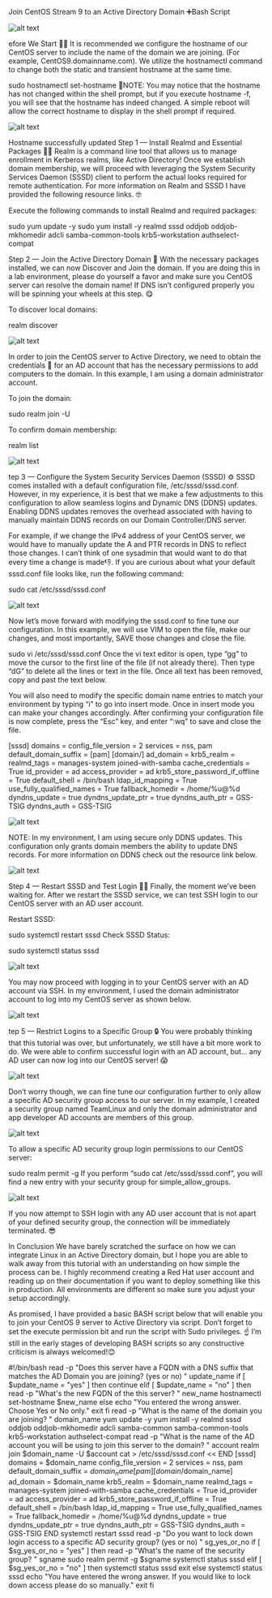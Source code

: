 Join CentOS Stream 9 to an Active Directory Domain ➕Bash Script

![alt text](image.png)

efore We Start 👋🏾
It is recommended we configure the hostname of our CentOS server to include the name of the domain we are joining. (For example, CentOS9.domainname.com). We utilize the hostnamectl command to change both the static and transient hostname at the same time.

sudo hostnamectl set-hostname <Server FQDN>
📝NOTE: You may notice that the hostname has not changed within the shell prompt, but if you execute hostname -f, you will see that the hostname has indeed changed. A simple reboot will allow the correct hostname to display in the shell prompt if required.

![alt text](image-1.png)

Hostname successfully updated
Step 1 — Install Realmd and Essential Packages 👩‍💻
Realm is a command line tool that allows us to manage enrollment in Kerberos realms, like Active Directory! Once we establish domain membership, we will proceed with leveraging the System Security Services Daemon (SSSD) client to perform the actual looks required for remote authentication. For more information on Realm and SSSD I have provided the following resource links. 🤓

Execute the following commands to install Realmd and required packages:

sudo yum update -y
sudo yum install -y realmd sssd oddjob oddjob-mkhomedir adcli samba-common-tools krb5-workstation authselect-compat

Step 2 — Join the Active Directory Domain 🤝
With the necessary packages installed, we can now Discover and Join the domain. If you are doing this in a lab environment, please do yourself a favor and make sure you CentOS server can resolve the domain name! If DNS isn’t configured properly you will be spinning your wheels at this step. 😋

To discover local domains:

realm discover

![alt text](image-2.png)

In order to join the CentOS server to Active Directory, we need to obtain the credentials 🔑 for an AD account that has the necessary permissions to add computers to the domain. In this example, I am using a domain administrator account.

To join the domain:

sudo realm join <domain name>  -U <domain administrator>

To confirm domain membership:

realm list

![alt text](image-3.png)

tep 3 — Configure the System Security Services Daemon (SSSD) ⚙️
SSSD comes installed with a default configuration file, /etc/sssd/sssd.conf. However, in my experience, it is best that we make a few adjustments to this configuration to allow seamless logins and Dynamic DNS (DDNS) updates. Enabling DDNS updates removes the overhead associated with having to manually maintain DDNS records on our Domain Controller/DNS server.

For example, if we change the IPv4 address of your CentOS server, we would have to manually update the A and PTR records in DNS to reflect those changes. I can’t think of one sysadmin that would want to do that every time a change is made👎. If you are curious about what your default sssd.conf file looks like, run the following command:

sudo cat /etc/sssd/sssd.conf


![alt text](image-4.png)

Now let’s move forward with modifying the sssd.conf to fine tune our configuration. In this example, we will use VIM to open the file, make our changes, and most importantly, SAVE those changes and close the file.

sudo vi /etc/sssd/sssd.conf
Once the vi text editor is open, type “gg” to move the cursor to the first line of the file (if not already there). Then type “dG” to delete all the lines or text in the file. Once all text has been removed, copy and past the text below.

You will also need to modify the specific domain name entries to match your environment by typing “i” to go into insert mode. Once in insert mode you can make your changes accordingly. After confirming your configuration file is now complete, press the “Esc” key, and enter “:wq” to save and close the file.

[sssd]
domains = <your Domain Name>
config_file_version = 2
services = nss, pam
default_domain_suffix = <your Domain Name>
[pam]
[domain/<your Domain Name>]
ad_domain = <your Domain Name>
krb5_realm = <your Domain Name>
realmd_tags = manages-system joined-with-samba 
cache_credentials = True
id_provider = ad
access_provider = ad
krb5_store_password_if_offline = True
default_shell = /bin/bash
ldap_id_mapping = True
use_fully_qualified_names = True
fallback_homedir = /home/%u@%d
dyndns_update = true
dyndns_update_ptr = true
dyndns_auth_ptr = GSS-TSIG
dyndns_auth = GSS-TSIG

![alt text](image-5.png)

NOTE: In my environment, I am using secure only DDNS updates. This configuration only grants domain members the ability to update DNS records. For more information on DDNS check out the resource link below.

![alt text](image-6.png)

Step 4 — Restart SSSD and Test Login 👨‍💻
Finally, the moment we’ve been waiting for. After we restart the SSSD service, we can test SSH login to our CentOS server with an AD user account.

Restart SSSD:

sudo systemctl restart sssd
Check SSSD Status:

sudo systemctl status sssd

![alt text](image-7.png)

You may now proceed with logging in to your CentOS server with an AD account via SSH. In my environment, I used the domain administrator account to log into my CentOS server as shown below.

![alt text](image-8.png)

tep 5 — Restrict Logins to a Specific Group 🔒
You were probably thinking that this tutorial was over, but unfortunately, we still have a bit more work to do. We were able to confirm successful login with an AD account, but… any AD user can now log into our CentOS server! 😱

![alt text](image-9.png)

Don’t worry though, we can fine tune our configuration further to only allow a specific AD security group access to our server. In my example, I created a security group named TeamLinux and only the domain administrator and app developer AD accounts are members of this group.

![alt text](image-10.png)

To allow a specific AD security group login permissions to our CentOS server:

sudo realm permit -g <security group name>
If you perform “sudo cat /etc/sssd/sssd.conf”, you will find a new entry with your security group for simple_allow_groups.

![alt text](image-11.png)

If you now attempt to SSH login with any AD user account that is not apart of your defined security group, the connection will be immediately terminated. 😎

In Conclusion
We have barely scratched the surface on how we can integrate Linux in an Active Directory domain, but I hope you are able to walk away from this tutorial with an understanding on how simple the process can be. I highly recommend creating a Red Hat user account and reading up on their documentation if you want to deploy something like this in production. All environments are different so make sure you adjust your setup accordingly.

As promised, I have provided a basic BASH script below that will enable you to join your CentOS 9 server to Active Directory via script. Don’t forget to set the execute permission bit and run the script with Sudo privileges. ☝️ I’m still in the early stages of developing BASH scripts so any constructive criticism is always welcomed!😊

#!/bin/bash
read -p "Does this server have a FQDN with a DNS suffix that matches the AD Domain you are joining? (yes or no) " update_name
if [ $update_name = "yes" ]
then 
 continue
elif [ $update_name = "no" ]
then 
 read -p "What's the new FQDN of the this server? " new_name
 hostnamectl set-hostname $new_name
else
 echo "You entered the wrong answer.  Choose Yes or No only."
 exit
fi
read -p "What is the name of the domain you are joining? " domain_name
yum update -y
yum install -y realmd sssd oddjob oddjob-mkhomedir adcli samba-common samba-common-tools krb5-workstation authselect-compat
read -p "What is the name of the AD account you will be using to join this server to the domain? " account
realm join $domain_name  -U $account
cat > /etc/sssd/sssd.conf << END
[sssd]
domains = $domain_name
config_file_version = 2
services = nss, pam
default_domain_suffix = $domain_name
[pam]
[domain/$domain_name]
ad_domain = $domain_name
krb5_realm = $domain_name
realmd_tags = manages-system joined-with-samba 
cache_credentials = True
id_provider = ad
access_provider = ad
krb5_store_password_if_offline = True
default_shell = /bin/bash
ldap_id_mapping = True
use_fully_qualified_names = True
fallback_homedir = /home/%u@%d
dyndns_update = true
dyndns_update_ptr = true
dyndns_auth_ptr = GSS-TSIG
dyndns_auth = GSS-TSIG
END
systemctl restart sssd
read -p "Do you want to lock down login access to a specific AD security group? (yes or no) " sg_yes_or_no
if [ $sg_yes_or_no = "yes" ]
then 
 read -p "What's the name of the security group? " sgname
 sudo realm permit -g $sgname
 systemctl status sssd
elif [ $sg_yes_or_no = "no" ]
then 
 systemctl status sssd
 exit
else
 systemctl status sssd
 echo "You have entered the wrong answer.  If you would like to lock down access please do so manually."
 exit
fi